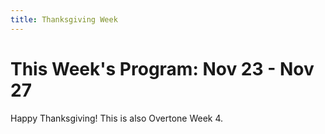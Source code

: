 ```yaml
---
title: Thanksgiving Week
---
```


This Week's Program: Nov 23 - Nov 27
====================================

Happy Thanksgiving! This is also Overtone Week 4.
